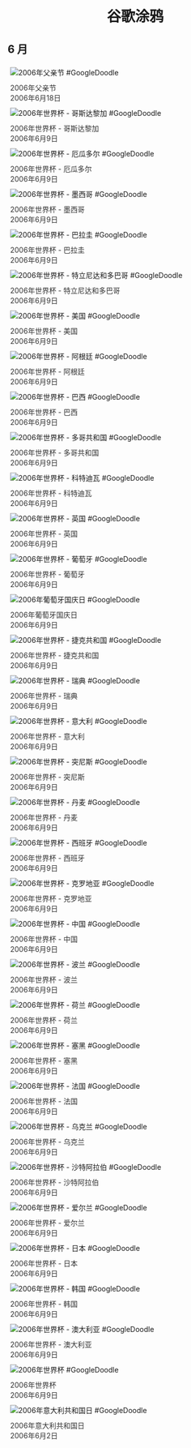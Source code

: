 
<h1 align="center"> 谷歌涂鸦 </h1>




## 6 月

<div class="image">


<img src="https:https://lh3.googleusercontent.com/00tH4x-LVlbfvJXBwpzbnYPefbf8OdzMYS5c7VyMf31IKiIpmjlGUF-DrpcMpRoLwOKMfbexEbbnbXTsVLYUrJW6loaxP8jHu-4gQd5H=s660" alt="2006年父亲节 #GoogleDoodle" style="margin: 5px"/>
<div class="info" style="font-size: 14px; color:#333333; margin:5px"><div class="title">2006年父亲节</div><div class="date">2006年6月18日</div></div>

<img src="https://www.google.com/logos/2006/worldcup06_cr.gif" alt="2006年世界杯 - 哥斯达黎加 #GoogleDoodle" style="margin: 5px"/>
<div class="info" style="font-size: 14px; color:#333333; margin:5px"><div class="title">2006年世界杯 - 哥斯达黎加</div><div class="date">2006年6月9日</div></div>

<img src="https://www.google.com/logos/2006/worldcup06_ec.gif" alt="2006年世界杯 - 厄瓜多尔 #GoogleDoodle" style="margin: 5px"/>
<div class="info" style="font-size: 14px; color:#333333; margin:5px"><div class="title">2006年世界杯 - 厄瓜多尔</div><div class="date">2006年6月9日</div></div>

<img src="https://www.google.com/logos/2006/worldcup06_mx.gif" alt="2006年世界杯 - 墨西哥 #GoogleDoodle" style="margin: 5px"/>
<div class="info" style="font-size: 14px; color:#333333; margin:5px"><div class="title">2006年世界杯 - 墨西哥</div><div class="date">2006年6月9日</div></div>

<img src="https://www.google.com/logos/2006/worldcup06_py.gif" alt="2006年世界杯 - 巴拉圭 #GoogleDoodle" style="margin: 5px"/>
<div class="info" style="font-size: 14px; color:#333333; margin:5px"><div class="title">2006年世界杯 - 巴拉圭</div><div class="date">2006年6月9日</div></div>

<img src="https://www.google.com/logos/2006/worldcup06_tt.gif" alt="2006年世界杯 - 特立尼达和多巴哥 #GoogleDoodle" style="margin: 5px"/>
<div class="info" style="font-size: 14px; color:#333333; margin:5px"><div class="title">2006年世界杯 - 特立尼达和多巴哥</div><div class="date">2006年6月9日</div></div>

<img src="https://www.google.com/logos/2006/worldcup06_us.gif" alt="2006年世界杯 - 美国 #GoogleDoodle" style="margin: 5px"/>
<div class="info" style="font-size: 14px; color:#333333; margin:5px"><div class="title">2006年世界杯 - 美国</div><div class="date">2006年6月9日</div></div>

<img src="https:https://lh3.googleusercontent.com/LQ_76591TRIIHeeyT1VpSz5Sg-74eidJzTvoyJMB29vkzaFHSo_uEM6XOm23hSJ4atvXWwz_V1-t8pRrRvfN8K_IQEk1JrTe445cm0U=s660" alt="2006年世界杯 - 阿根廷 #GoogleDoodle" style="margin: 5px"/>
<div class="info" style="font-size: 14px; color:#333333; margin:5px"><div class="title">2006年世界杯 - 阿根廷</div><div class="date">2006年6月9日</div></div>

<img src="https://www.google.com/logos/2006/worldcup06_br.gif" alt="2006年世界杯 - 巴西 #GoogleDoodle" style="margin: 5px"/>
<div class="info" style="font-size: 14px; color:#333333; margin:5px"><div class="title">2006年世界杯 - 巴西</div><div class="date">2006年6月9日</div></div>

<img src="https://www.google.com/logos/2006/worldcup06_tg.gif" alt="2006年世界杯 - 多哥共和国 #GoogleDoodle" style="margin: 5px"/>
<div class="info" style="font-size: 14px; color:#333333; margin:5px"><div class="title">2006年世界杯 - 多哥共和国</div><div class="date">2006年6月9日</div></div>

<img src="https://www.google.com/logos/2006/worldcup06_ci.gif" alt="2006年世界杯 - 科特迪瓦 #GoogleDoodle" style="margin: 5px"/>
<div class="info" style="font-size: 14px; color:#333333; margin:5px"><div class="title">2006年世界杯 - 科特迪瓦</div><div class="date">2006年6月9日</div></div>

<img src="https://www.google.com/logos/2006/worldcup06_uk.gif" alt="2006年世界杯 - 英国 #GoogleDoodle" style="margin: 5px"/>
<div class="info" style="font-size: 14px; color:#333333; margin:5px"><div class="title">2006年世界杯 - 英国</div><div class="date">2006年6月9日</div></div>

<img src="https://www.google.com/logos/2006/worldcup06_pt.gif" alt="2006年世界杯 - 葡萄牙 #GoogleDoodle" style="margin: 5px"/>
<div class="info" style="font-size: 14px; color:#333333; margin:5px"><div class="title">2006年世界杯 - 葡萄牙</div><div class="date">2006年6月9日</div></div>

<img src="https://www.google.com/logos/2006/portugal06.gif" alt="2006年葡萄牙国庆日 #GoogleDoodle" style="margin: 5px"/>
<div class="info" style="font-size: 14px; color:#333333; margin:5px"><div class="title">2006年葡萄牙国庆日</div><div class="date">2006年6月9日</div></div>

<img src="https://www.google.com/logos/2006/worldcup06_cz.gif" alt="2006年世界杯 - 捷克共和国 #GoogleDoodle" style="margin: 5px"/>
<div class="info" style="font-size: 14px; color:#333333; margin:5px"><div class="title">2006年世界杯 - 捷克共和国</div><div class="date">2006年6月9日</div></div>

<img src="https://www.google.com/logos/2006/worldcup06_se.gif" alt="2006年世界杯 - 瑞典 #GoogleDoodle" style="margin: 5px"/>
<div class="info" style="font-size: 14px; color:#333333; margin:5px"><div class="title">2006年世界杯 - 瑞典</div><div class="date">2006年6月9日</div></div>

<img src="https:https://lh3.googleusercontent.com/6RiVlS34p2vNrIaUl6EffWFErr0AEH0GidLdQgQs6eqb0gN-3ZodJlcEn9LGFWfsm2x5CFzde250OthJpq2XfU9n57E68jsq6SuqSfY=s660" alt="2006年世界杯 - 意大利 #GoogleDoodle" style="margin: 5px"/>
<div class="info" style="font-size: 14px; color:#333333; margin:5px"><div class="title">2006年世界杯 - 意大利</div><div class="date">2006年6月9日</div></div>

<img src="https://www.google.com/logos/2006/worldcup06_tn.gif" alt="2006年世界杯 - 突尼斯 #GoogleDoodle" style="margin: 5px"/>
<div class="info" style="font-size: 14px; color:#333333; margin:5px"><div class="title">2006年世界杯 - 突尼斯</div><div class="date">2006年6月9日</div></div>

<img src="https://www.google.com/logos/2006/worldcup06_de.gif" alt="2006年世界杯 - 丹麦 #GoogleDoodle" style="margin: 5px"/>
<div class="info" style="font-size: 14px; color:#333333; margin:5px"><div class="title">2006年世界杯 - 丹麦</div><div class="date">2006年6月9日</div></div>

<img src="https://www.google.com/logos/2006/worldcup06_es.gif" alt="2006年世界杯 - 西班牙 #GoogleDoodle" style="margin: 5px"/>
<div class="info" style="font-size: 14px; color:#333333; margin:5px"><div class="title">2006年世界杯 - 西班牙</div><div class="date">2006年6月9日</div></div>

<img src="https://www.google.com/logos/2006/worldcup06_hr.gif" alt="2006年世界杯 - 克罗地亚 #GoogleDoodle" style="margin: 5px"/>
<div class="info" style="font-size: 14px; color:#333333; margin:5px"><div class="title">2006年世界杯 - 克罗地亚</div><div class="date">2006年6月9日</div></div>

<img src="https://www.google.com/logos/2006/worldcup06_ch.gif" alt="2006年世界杯 - 中国 #GoogleDoodle" style="margin: 5px"/>
<div class="info" style="font-size: 14px; color:#333333; margin:5px"><div class="title">2006年世界杯 - 中国</div><div class="date">2006年6月9日</div></div>

<img src="https://www.google.com/logos/2006/worldcup06_pl.gif" alt="2006年世界杯 - 波兰 #GoogleDoodle" style="margin: 5px"/>
<div class="info" style="font-size: 14px; color:#333333; margin:5px"><div class="title">2006年世界杯 - 波兰</div><div class="date">2006年6月9日</div></div>

<img src="https://www.google.com/logos/2006/worldcup06_nl.gif" alt="2006年世界杯 - 荷兰 #GoogleDoodle" style="margin: 5px"/>
<div class="info" style="font-size: 14px; color:#333333; margin:5px"><div class="title">2006年世界杯 - 荷兰</div><div class="date">2006年6月9日</div></div>

<img src="https:https://lh3.googleusercontent.com/XdHZz9r6fKl3weHJSxvmw2gLHV7UBZ5kU9QC5UU4HW8VYUZPk6GeD1vB9cCHXzDC0T3QMksXUJK5mFOb2reCgy6MhrtUYM70I9CpjNQI=s660" alt="2006年世界杯 - 塞黑 #GoogleDoodle" style="margin: 5px"/>
<div class="info" style="font-size: 14px; color:#333333; margin:5px"><div class="title">2006年世界杯 - 塞黑</div><div class="date">2006年6月9日</div></div>

<img src="https://www.google.com/logos/2006/worldcup06_fr.gif" alt="2006年世界杯 - 法国 #GoogleDoodle" style="margin: 5px"/>
<div class="info" style="font-size: 14px; color:#333333; margin:5px"><div class="title">2006年世界杯 - 法国</div><div class="date">2006年6月9日</div></div>

<img src="https://www.google.com/logos/2006/worldcup06_ua.gif" alt="2006年世界杯 - 乌克兰 #GoogleDoodle" style="margin: 5px"/>
<div class="info" style="font-size: 14px; color:#333333; margin:5px"><div class="title">2006年世界杯 - 乌克兰</div><div class="date">2006年6月9日</div></div>

<img src="https://www.google.com/logos/2006/worldcup06_sa.gif" alt="2006年世界杯 - 沙特阿拉伯 #GoogleDoodle" style="margin: 5px"/>
<div class="info" style="font-size: 14px; color:#333333; margin:5px"><div class="title">2006年世界杯 - 沙特阿拉伯</div><div class="date">2006年6月9日</div></div>

<img src="https://www.google.com/logos/2006/worldcup06_ir.gif" alt="2006年世界杯 - 爱尔兰 #GoogleDoodle" style="margin: 5px"/>
<div class="info" style="font-size: 14px; color:#333333; margin:5px"><div class="title">2006年世界杯 - 爱尔兰</div><div class="date">2006年6月9日</div></div>

<img src="https:https://lh3.googleusercontent.com/RGACCgeO-d9Vky43KdN501YMAW8ZwlT5WizCMn_Z0Ck1BuZyN4IswC4QoHY9UXK7u2b5Vwm1NgEIJrkuJjj--4ptDTyLf-ARkWhZVzYV=s660" alt="2006年世界杯 - 日本 #GoogleDoodle" style="margin: 5px"/>
<div class="info" style="font-size: 14px; color:#333333; margin:5px"><div class="title">2006年世界杯 - 日本</div><div class="date">2006年6月9日</div></div>

<img src="https://www.google.com/logos/2006/worldcup06_kr.gif" alt="2006年世界杯 - 韩国 #GoogleDoodle" style="margin: 5px"/>
<div class="info" style="font-size: 14px; color:#333333; margin:5px"><div class="title">2006年世界杯 - 韩国</div><div class="date">2006年6月9日</div></div>

<img src="https://www.google.com/logos/2006/worldcup06_au.gif" alt="2006年世界杯 - 澳大利亚 #GoogleDoodle" style="margin: 5px"/>
<div class="info" style="font-size: 14px; color:#333333; margin:5px"><div class="title">2006年世界杯 - 澳大利亚</div><div class="date">2006年6月9日</div></div>

<img src="https:https://lh3.googleusercontent.com/05-Kyw0ii3QkZcQyX_svr7ym-B--5IsQOR2KSZF3p73IAvEpPjJ1PsBWvsaZtUH3wtLK5lBwCU5Yo6RjBUV0M8bBIQTpJZsc6wN1UvBdJA=s660" alt="2006年世界杯 #GoogleDoodle" style="margin: 5px"/>
<div class="info" style="font-size: 14px; color:#333333; margin:5px"><div class="title">2006年世界杯</div><div class="date">2006年6月9日</div></div>

<img src="https://www.google.com/logos/2006/italy06.gif" alt="2006年意大利共和国日 #GoogleDoodle" style="margin: 5px"/>
<div class="info" style="font-size: 14px; color:#333333; margin:5px"><div class="title">2006年意大利共和国日</div><div class="date">2006年6月2日</div></div>

</div>








